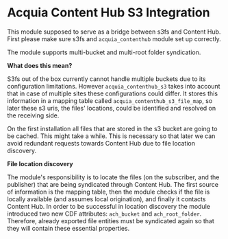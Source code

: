 # Acquia Content Hub S3 Integration

This module supposed to serve as a bridge between s3fs and Content Hub.
First please make sure s3fs and `acquia_contenthub` module set up correctly.

The module supports multi-bucket and multi-root folder syndication.

**What does this mean?**

S3fs out of the box currently cannot handle multiple buckets due to its configuration limitations.
However `acquia_contenthub_s3` takes into account that in case of multiple sites these configurations could differ.
It stores this information in a mapping table called `acquia_contenthub_s3_file_map`, so later these s3 uris, the
files' locations, could be identified and resolved on the receiving side.

On the first installation all files that are stored in the s3 bucket are going to be cached. This might take a while.
This is necessary so that later we can avoid redundant requests towards Content Hub due to file location discovery.

**File location discovery**

The module's responsibility is to locate the files (on the subscriber, and the publisher) that are being syndicated
through Content Hub. The first source of information is the mapping table, then the module checks if the file is locally
available (and assumes local origination), and finally it contacts Content Hub.
In order to be successful in location discovery the module introduced two new CDF attributes: `ach_bucket` and
`ach_root_folder`. Therefore, already exported file entities must be syndicated again so that they will contain these
essential properties.
